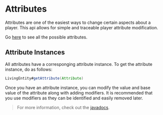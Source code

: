 # Attributes

Attributes are one of the easiest ways to change certain aspects about a player. This api allows for simple and traceable player attribute modification.

Go [here](https://javadoc.minestom.net/net/minestom/server/attribute/Attribute.html) to see all the possible attributes.

## Attribute Instances

All attributes have a corresponging attribute instance. To get the attribute instance, do as follows:

```java
LivingEntity#getAttribute(Attribute)
```

Once you have an attribute instance, you can modify the value and base value of the attribute along with adding modifiers. It is recommended that you use modifiers as they can be identified and easily removed later.

> For more information, check out the [javadocs](https://javadoc.minestom.net/net/minestom/server/attribute/package-summary.html).
